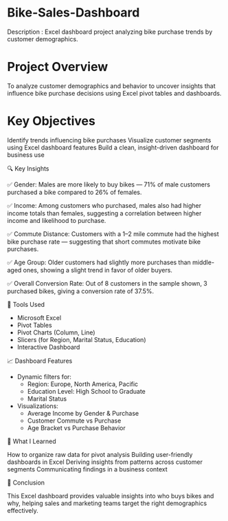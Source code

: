 # Bike-Sales-Dashboard
Description : Excel dashboard project analyzing bike purchase trends by customer demographics.

# Project Overview 
To analyze customer demographics and behavior to uncover insights that influence bike purchase decisions using Excel pivot tables and dashboards.

# Key Objectives 
Identify trends influencing bike purchases
Visualize customer segments using Excel dashboard features
Build a clean, insight-driven dashboard for business use


🔍 Key Insights

✅ Gender: Males are more likely to buy bikes — 71% of male customers purchased a bike compared to 26% of females.

✅ Income: Among customers who purchased, males also had higher income totals than females, suggesting a correlation between higher income and likelihood to purchase.

✅ Commute Distance: Customers with a 1–2 mile commute had the highest bike purchase rate — suggesting that short commutes motivate bike purchases.

✅ Age Group: Older customers had slightly more purchases than middle-aged ones, showing a slight trend in favor of older buyers.

✅ Overall Conversion Rate: Out of 8 customers in the sample shown, 3 purchased bikes, giving a conversion rate of 37.5%.


🧰 Tools Used

  - Microsoft Excel
  - Pivot Tables
  - Pivot Charts (Column, Line)
  - Slicers (for Region, Marital Status, Education)
  - Interactive Dashboard

📈 Dashboard Features

- Dynamic filters for:
  - Region: Europe, North America, Pacific
  - Education Level: High School to Graduate
  - Marital Status
- Visualizations:
  - Average Income by Gender & Purchase
  - Customer Commute vs Purchase
  - Age Bracket vs Purchase Behavior

💼 What I Learned

How to organize raw data for pivot analysis
Building user-friendly dashboards in Excel
Deriving insights from patterns across customer segments
Communicating findings in a business context

📌 Conclusion

This Excel dashboard provides valuable insights into who buys bikes and why, helping sales and marketing teams target the right demographics effectively.



